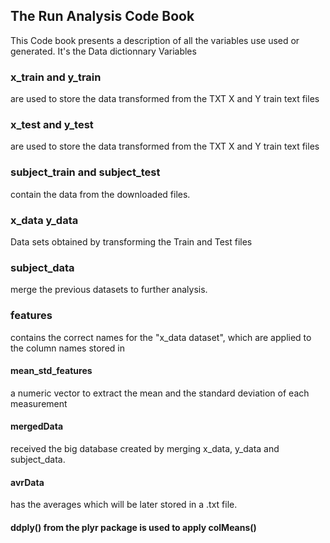 ## The Run Analysis Code Book
This Code book presents a description of all the variables use used or generated. It's the Data dictionnary
Variables 
### x_train and y_train 
are used to store the data transformed from the TXT X and Y train text files
### x_test and y_test
are used to store the data transformed from the TXT X and Y train text files

### subject_train and subject_test 
contain the data from the downloaded files.
### x_data y_data 
Data sets obtained by transforming the Train and Test files
### subject_data 
merge the previous datasets to further analysis.
### features 
contains the correct names for the "x_data dataset", which are applied to the column names stored in 
#### mean_std_features
a numeric vector to extract the mean and the standard deviation of each measurement
#### mergedData 
received the big database created by  merging x_data, y_data and subject_data.
#### avrData
has the averages which will be later stored in a .txt file.
#### ddply() from the plyr package is used to apply colMeans() 
